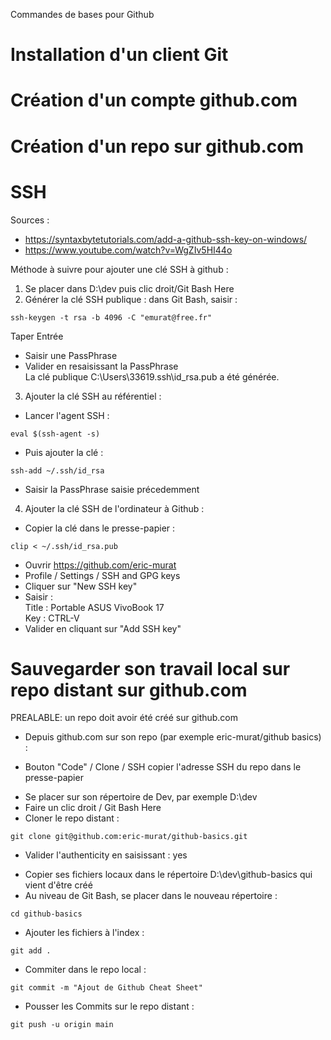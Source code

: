Commandes de bases pour Github

# Installation d'un client Git

# Création d'un compte github.com

# Création d'un repo sur github.com

# SSH
Sources : 
- https://syntaxbytetutorials.com/add-a-github-ssh-key-on-windows/
- https://www.youtube.com/watch?v=WgZIv5HI44o

Méthode à suivre pour ajouter une clé SSH à github :
1. Se placer dans D:\dev puis clic droit/Git Bash Here
2. Générer la clé SSH publique : dans Git Bash, saisir :
```
ssh-keygen -t rsa -b 4096 -C "emurat@free.fr"
```
Taper Entrée
- Saisir une PassPhrase
- Valider en resaisissant la PassPhrase  
La clé publique C:\Users\33619\.ssh\id_rsa.pub a été générée.
3. Ajouter la clé SSH au référentiel :
- Lancer l'agent SSH :
```
eval $(ssh-agent -s)
```
- Puis ajouter la clé :
```
ssh-add ~/.ssh/id_rsa
```
- Saisir la PassPhrase saisie précedemment
4. Ajouter la clé SSH de l'ordinateur à Github :
- Copier la clé dans le presse-papier :
```
clip < ~/.ssh/id_rsa.pub
```
- Ouvrir https://github.com/eric-murat
- Profile / Settings / SSH and GPG keys
- Cliquer sur "New SSH key"
- Saisir :  
  Title : Portable ASUS VivoBook 17  
  Key : CTRL-V
- Valider en cliquant sur "Add SSH key"

# Sauvegarder son travail local sur repo distant sur github.com
PREALABLE: un repo doit avoir été créé sur github.com
* Depuis github.com sur son repo (par exemple eric-murat/github basics) :
- Bouton "Code" / Clone / SSH copier l'adresse SSH du repo dans le presse-papier
* Se placer sur son répertoire de Dev, par exemple D:\dev
* Faire un clic droit / Git Bash Here
* Cloner le repo distant :
```
git clone git@github.com:eric-murat/github-basics.git
```
- Valider l'authenticity en saisissant : yes
* Copier ses fichiers locaux dans le répertoire D:\dev\github-basics qui vient d'être créé
* Au niveau de Git Bash, se placer dans le nouveau répertoire :
```
cd github-basics
```
* Ajouter les fichiers à l'index :
```
git add .
```
* Commiter dans le repo local :
```
git commit -m "Ajout de Github Cheat Sheet"
```
* Pousser les Commits sur le repo distant :
```
git push -u origin main
```







